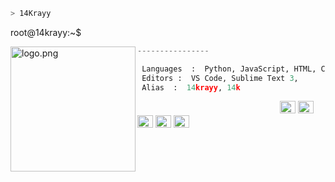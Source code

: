 ```zsh
> 14Krayy
```
root@14krayy:~$

<img align="left" src="https://images-ext-1.discordapp.net/external/R3LMo1S7Fu4HPW6QSkjZLhaYW6ojqWNmrxTxb5h7EHc/%3Fv%3D1/https/cdn.discordapp.com/emojis/799442295841488976.png?width=75&height=75" alt="logo.png" width="200" /> 

```python
----------------

 Languages  :  Python, JavaScript, HTML, CSS, C++, C#, C 
 Editors :  VS Code, Sublime Text 3,
 Alias  :  14krayy, 14k
```

<p align="left">
  &nbsp; &nbsp; &nbsp; &nbsp; &nbsp;&nbsp; &nbsp; &nbsp; &nbsp; &nbsp;&nbsp; &nbsp; &nbsp; &nbsp; &nbsp; &nbsp; &nbsp; &nbsp; &nbsp; &nbsp; &nbsp;&nbsp; &nbsp; &nbsp; &nbsp; &nbsp;&nbsp; &nbsp; &nbsp; &nbsp; &nbsp;
  <img alt="#fbedf6" src="https://via.placeholder.com/15/6CB6FF/000000?text=+" width="25" height="20" />
  <img alt="#474342" src="https://via.placeholder.com/15/ADBAC7/000000?text=+" width="25" height="20" />
  <img alt="#fbedf6" src="https://via.placeholder.com/15/6CB6FF/000000?text=+" width="25" height="20" />
  <img alt="#474342" src="https://via.placeholder.com/15/ADBAC7/000000?text=+" width="25" height="20" />
  <img alt="#fbedf6" src="https://via.placeholder.com/15/6CB6FF/000000?text=+" width="25" height="20" />
</p>



